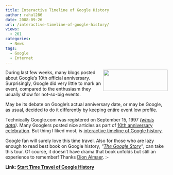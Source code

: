 ```yaml
---
title: Interactive Timeline of Google History
author: rahul286
date: 2008-09-26
url: /interactive-timeline-of-google-history/
views:
  - 261
categories:
  - News
tags:
  - Google
  - Internet
---
```

[<img class="linked-to-original wp-image-53550" src="http://cdn.devilsworkshop.org/files/2008/09/googlebeta1.jpg" height="66" align="right" width="200" />][1]During last few weeks, many blogs posted about Google&#8217;s 10th official anniversary. Surprisingly, Google did very little to mark an event, compared to the enthusiasm they usually show for not-so-big events.

May be its debate on Google&#8217;s actual anniversary date, or may be Google, as usual, decided to do it differently by keeping entire event low profile.

Technically Google.com was registered on September 15, 1997 *(*<a href="http://1997-09-15" onclick="_gaq.push(['_trackEvent','download','http://1997-09-15']);" ><i>whois data</i></a>*)*. Many Googlers posted nice articles as part of <a href="http://googleblog.blogspot.com/search/label/Google%20at%2010" onclick="_gaq.push(['_trackEvent', 'outbound-article', 'http://googleblog.blogspot.com/search/label/Google%20at%2010', '10th anniversary celebration']);" >10th anniversary celebration</a>. But thing I liked most, is <a href="http://www.google.com/tenthbirthday/#start" onclick="_gaq.push(['_trackEvent', 'outbound-article', 'http://www.google.com/tenthbirthday/#start', 'interactive timeline of Google history']);" >interactive timeline of Google history</a>.

Google fan will surely love this time travel. Also for those who are lazy enough to read best book on Google history, *&#8220;<a href="http://www.thegooglestory.com/" onclick="_gaq.push(['_trackEvent', 'outbound-article', 'http://www.thegooglestory.com/', 'The Google Story']);" >The Google Story</a>&#8220;*, can take this tour. Of course, it doesn&#8217;t have drama that book unfolds but still an experience to remember! Thanks <a href="http://ajaxian.com/archives/google-turns-10-and-gives-us-a-nice-scrollable-timeline" onclick="_gaq.push(['_trackEvent', 'outbound-article', 'http://ajaxian.com/archives/google-turns-10-and-gives-us-a-nice-scrollable-timeline', 'Dion Almaer']);" >Dion Almaer</a>. <img src="http://devilsworkshop.org/wp-includes/images/smilies/simple-smile.png" alt=":-)" class="wp-smiley" style="height: 1em; max-height: 1em;" />

**Link: <a href="http://www.google.com/tenthbirthday/#start" onclick="_gaq.push(['_trackEvent', 'outbound-article', 'http://www.google.com/tenthbirthday/#start', 'Start Time Travel of Google History']);" >Start Time Travel of Google History</a>**

 [1]: http://cdn.devilsworkshop.org/files/2008/09/googlebeta2.jpg
